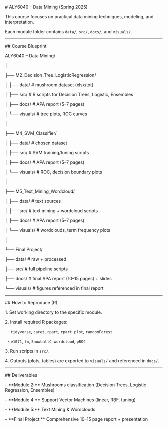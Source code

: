 \# ALY6040 – Data Mining (Spring 2025)



This course focuses on practical data mining techniques, modeling, and interpretation.  

Each module folder contains `data/`, `src/`, `docs/`, and `visuals/`.



---



\## Course Blueprint



ALY6040 – Data Mining/

│

├── M2\_Decision\_Tree\_LogisticRegression/

│ ├── data/ # mushroom dataset (xlsx/txt)

│ ├── src/ # R scripts for Decision Trees, Logistic, Ensembles

│ ├── docs/ # APA report (5–7 pages)

│ └── visuals/ # tree plots, ROC curves

│

├── M4\_SVM\_Classifier/

│ ├── data/ # chosen dataset

│ ├── src/ # SVM training/tuning scripts

│ ├── docs/ # APA report (5–7 pages)

│ └── visuals/ # ROC, decision boundary plots

│

├── M5\_Text\_Mining\_Wordcloud/

│ ├── data/ # text sources

│ ├── src/ # text mining + wordcloud scripts

│ ├── docs/ # APA report (5–7 pages)

│ └── visuals/ # wordclouds, term frequency plots

│

└── Final Project/

├── data/ # raw + processed

├── src/ # full pipeline scripts

├── docs/ # final APA report (10–15 pages) + slides

└── visuals/ # figures referenced in final report



---



\## How to Reproduce (R)



1\. Set working directory to the specific module.

2\. Install required R packages:

&nbsp;  - `tidyverse`, `caret`, `rpart`, `rpart.plot`, `randomForest`

&nbsp;  - `e1071`, `tm`, `SnowballC`, `wordcloud`, `pROC`

3\. Run scripts in `src/`.

4\. Outputs (plots, tables) are exported to `visuals/` and referenced in `docs/`.



---



\## Deliverables



\- \*\*Module 2:\*\* Mushrooms classification (Decision Trees, Logistic Regression, Ensembles)

\- \*\*Module 4:\*\* Support Vector Machines (linear, RBF, tuning)

\- \*\*Module 5:\*\* Text Mining \& Wordclouds

\- \*\*Final Project:\*\* Comprehensive 10–15 page report + presentation



